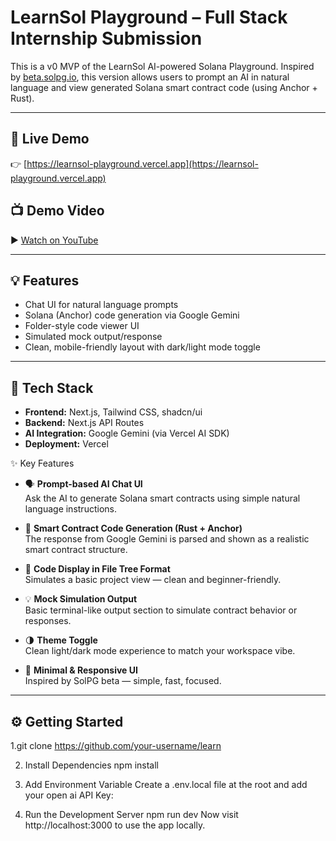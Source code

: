 # LearnSol Playground – Full Stack Internship Submission

This is a v0 MVP of the LearnSol AI-powered Solana Playground. Inspired by [beta.solpg.io](https://beta.solpg.io), this version allows users to prompt an AI in natural language and view generated Solana smart contract code (using Anchor + Rust).

---

## 🔗 Live Demo  
👉 [https://learnsol-playground.vercel.app](https://learnsol-playground.vercel.app)

## 📺 Demo Video  
▶️ [Watch on YouTube](https://youtu.be/your-youtube-video-link)

---

## 💡 Features

- Chat UI for natural language prompts
- Solana (Anchor) code generation via Google Gemini
- Folder-style code viewer UI
- Simulated mock output/response
- Clean, mobile-friendly layout with dark/light mode toggle

---

## 🧰 Tech Stack

- **Frontend:** Next.js, Tailwind CSS, shadcn/ui
- **Backend:** Next.js API Routes
- **AI Integration:** Google Gemini (via Vercel AI SDK)
- **Deployment:** Vercel

✨ Key Features

- 🗣️ **Prompt-based AI Chat UI**  
  Ask the AI to generate Solana smart contracts using simple natural language instructions.

- 🧠 **Smart Contract Code Generation (Rust + Anchor)**  
  The response from Google Gemini is parsed and shown as a realistic smart contract structure.

- 📂 **Code Display in File Tree Format**  
  Simulates a basic project view — clean and beginner-friendly.

- 💡 **Mock Simulation Output**  
  Basic terminal-like output section to simulate contract behavior or responses.

- 🌗 **Theme Toggle**  
  Clean light/dark mode experience to match your workspace vibe.

- 📱 **Minimal & Responsive UI**  
  Inspired by SolPG beta — simple, fast, focused.

---

## ⚙️ Getting Started


1.git clone https://github.com/your-username/learn

2. Install Dependencies
npm install
3. Add Environment Variable
Create a .env.local file at the root and add your open ai  API Key:

4. Run the Development Server
npm run dev
Now visit http://localhost:3000 to use the app locally.




